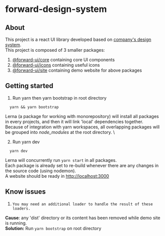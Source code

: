 # forward-design-system

## About

This project is a react UI library developed based on [company's design system](https://www.figma.com/file/Aw4dzMdEuTRXL4dc4ovCu6/FORWARD-DESIGN-SYSTEM?node-id=8%3A288). \
This project is composed of 3 smaller packages:

1. [@forward-ui/core](./packages/core) containing core UI components
2. [@forward-ui/icons](./packages/icons) containing useful icons
3. [@forward-ui/site](./site) containing demo website for above packages

## Getting started

1. Run yarn then yarn bootstrap in root directory

```shell
  yarn && yarn bootstrap
```

Lerna (a package for working with monorepository) will install all packages in every projects, and then it will link 'local' dependencies together. \
Because of integration with yarn workspaces, all overlapping packages will be grouped into *node_modules* at the root directory. \

2. Run yarn dev

```shell
  yarn dev
```

Lerna will concurrently run `yarn start` in all packages. \
Each package is already set to re-build whenever there are any changes in the source code (using nodemon). \
A website should be ready in [http://localhost:3000](http://localhost:3000)

## Know issues

1. `You may need an additional loader to handle the result of these loaders.`

**Cause**: any 'dist' directory or its content has been removed while demo site is running.\
**Solution:** Run `yarn bootstrap` on root directory